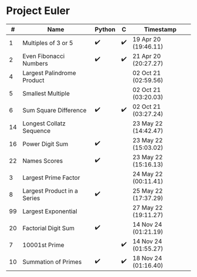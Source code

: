 # Project Euler

| #   | Name                        | Python             | C                  | Timestamp            |
| --- | --------------------------- | ------------------ | ------------------ | -------------------- |
| 1   | Multiples of 3 or 5         | :heavy_check_mark: | :heavy_check_mark: | 19 Apr 20 (19:46.11) |
| 2   | Even Fibonacci Numbers      | :heavy_check_mark: | :heavy_check_mark: | 21 Apr 20 (20:27.27) |
| 4   | Largest Palindrome Product  |                    |                    | 02 Oct 21 (02:59.56) |
| 5   | Smallest Multiple           |                    |                    | 02 Oct 21 (03:20.03) |
| 6   | Sum Square Difference       | :heavy_check_mark: | :heavy_check_mark: | 02 Oct 21 (03:27.24) |
| 14  | Longest Collatz Sequence    |                    |                    | 23 May 22 (14:42.47) |
| 16  | Power Digit Sum             | :heavy_check_mark: |                    | 23 May 22 (15:03.02) |
| 22  | Names Scores                | :heavy_check_mark: |                    | 23 May 22 (15:16.13) |
| 3   | Largest Prime Factor        |                    |                    | 24 May 22 (00:11.41) |
| 8   | Largest Product in a Series | :heavy_check_mark: |                    | 25 May 22 (17:37.29) |
| 99  | Largest Exponential         |                    |                    | 27 May 22 (19:11.27) |
| 20  | Factorial Digit Sum         | :heavy_check_mark: |                    | 14 Nov 24 (01:21.19) |
| 7   | 10001st Prime               |                    | :heavy_check_mark: | 14 Nov 24 (01:55.27) |
| 10  | Summation of Primes         | :heavy_check_mark: | :heavy_check_mark: | 18 Nov 24 (01:16.40) |
